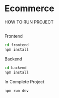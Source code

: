 # Ecommerce

HOW TO RUN PROJECT
##
Frontend
```bash
cd frontend
npm install
```
 Backend
 ```bash
cd backend
npm install
```
In Complete Project
 ```bash
npm run dev
```
